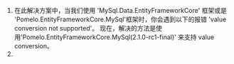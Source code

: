 1. 在此解决方案中，当我们使用 'MySql.Data.EntityFrameworkCore' 框架或是 'Pomelo.EntityFrameworkCore.MySql'框架时，你会遇到以下的报错 'value conversion not supported'。 现在，解决的方法是使用'Pomelo.EntityFrameworkCore.MySql(2.1.0-rc1-final)' 来支持 value conversion。  
2.
